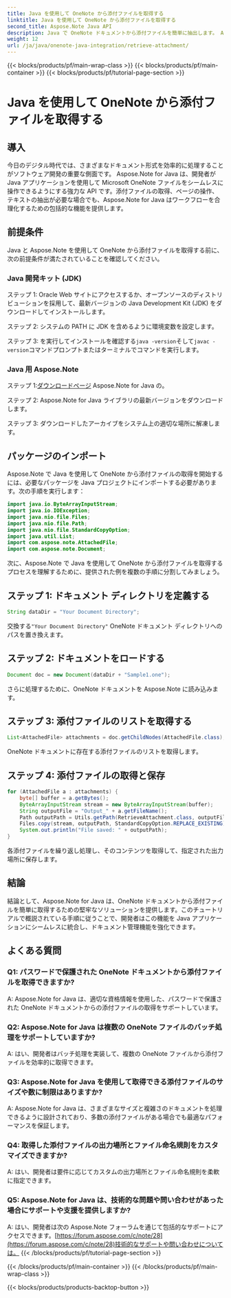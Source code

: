 ```yaml
---
title: Java を使用して OneNote から添付ファイルを取得する
linktitle: Java を使用して OneNote から添付ファイルを取得する
second_title: Aspose.Note Java API
description: Java で OneNote ドキュメントから添付ファイルを簡単に抽出します。 Aspose.Note はすべてのフォーマットとバッチ処理を処理します。簡単な手順とコードが含まれています! #OneNote #Java #Aspose
weight: 12
url: /ja/java/onenote-java-integration/retrieve-attachment/
---
```


{{< blocks/products/pf/main-wrap-class >}}
{{< blocks/products/pf/main-container >}}
{{< blocks/products/pf/tutorial-page-section >}}

# Java を使用して OneNote から添付ファイルを取得する

## 導入

今日のデジタル時代では、さまざまなドキュメント形式を効率的に処理することがソフトウェア開発の重要な側面です。 Aspose.Note for Java は、開発者が Java アプリケーションを使用して Microsoft OneNote ファイルをシームレスに操作できるようにする強力な API です。添付ファイルの取得、ページの操作、テキストの抽出が必要な場合でも、Aspose.Note for Java はワークフローを合理化するための包括的な機能を提供します。

## 前提条件

Java と Aspose.Note を使用して OneNote から添付ファイルを取得する前に、次の前提条件が満たされていることを確認してください。

### Java 開発キット (JDK)

ステップ 1: Oracle Web サイトにアクセスするか、オープンソースのディストリビューションを採用して、最新バージョンの Java Development Kit (JDK) をダウンロードしてインストールします。

ステップ 2: システムの PATH に JDK を含めるように環境変数を設定します。

ステップ 3: を実行してインストールを確認する`java -version`そして`javac -version`コマンドプロンプトまたはターミナルでコマンドを実行します。

### Java 用 Aspose.Note

ステップ 1:[ダウンロードページ](https://releases.aspose.com/note/java/) Aspose.Note for Java の。

ステップ 2: Aspose.Note for Java ライブラリの最新バージョンをダウンロードします。

ステップ 3: ダウンロードしたアーカイブをシステム上の適切な場所に解凍します。

## パッケージのインポート

Aspose.Note で Java を使用して OneNote から添付ファイルの取得を開始するには、必要なパッケージを Java プロジェクトにインポートする必要があります。次の手順を実行します：

```java
import java.io.ByteArrayInputStream;
import java.io.IOException;
import java.nio.file.Files;
import java.nio.file.Path;
import java.nio.file.StandardCopyOption;
import java.util.List;
import com.aspose.note.AttachedFile;
import com.aspose.note.Document;
```

次に、Aspose.Note で Java を使用して OneNote から添付ファイルを取得するプロセスを理解するために、提供された例を複数の手順に分割してみましょう。

## ステップ 1: ドキュメント ディレクトリを定義する

```java
String dataDir = "Your Document Directory";
```

交換する`"Your Document Directory"` OneNote ドキュメント ディレクトリへのパスを置き換えます。

## ステップ 2: ドキュメントをロードする

```java
Document doc = new Document(dataDir + "Sample1.one");
```

さらに処理するために、OneNote ドキュメントを Aspose.Note に読み込みます。

## ステップ 3: 添付ファイルのリストを取得する

```java
List<AttachedFile> attachments = doc.getChildNodes(AttachedFile.class);
```

OneNote ドキュメントに存在する添付ファイルのリストを取得します。

## ステップ 4: 添付ファイルの取得と保存

```java
for (AttachedFile a : attachments) {
    byte[] buffer = a.getBytes();
    ByteArrayInputStream stream = new ByteArrayInputStream(buffer);
    String outputFile = "Output_" + a.getFileName();
    Path outputPath = Utils.getPath(RetrieveAttachment.class, outputFile);
    Files.copy(stream, outputPath, StandardCopyOption.REPLACE_EXISTING);
    System.out.println("File saved: " + outputPath);
}
```

各添付ファイルを繰り返し処理し、そのコンテンツを取得して、指定された出力場所に保存します。

## 結論

結論として、Aspose.Note for Java は、OneNote ドキュメントから添付ファイルを簡単に取得するための堅牢なソリューションを提供します。このチュートリアルで概説されている手順に従うことで、開発者はこの機能を Java アプリケーションにシームレスに統合し、ドキュメント管理機能を強化できます。

## よくある質問

### Q1: パスワードで保護された OneNote ドキュメントから添付ファイルを取得できますか?

A: Aspose.Note for Java は、適切な資格情報を使用した、パスワードで保護された OneNote ドキュメントからの添付ファイルの取得をサポートしています。

### Q2: Aspose.Note for Java は複数の OneNote ファイルのバッチ処理をサポートしていますか?

A: はい、開発者はバッチ処理を実装して、複数の OneNote ファイルから添付ファイルを効率的に取得できます。

### Q3: Aspose.Note for Java を使用して取得できる添付ファイルのサイズや数に制限はありますか?

A: Aspose.Note for Java は、さまざまなサイズと複雑さのドキュメントを処理できるように設計されており、多数の添付ファイルがある場合でも最適なパフォーマンスを保証します。

### Q4: 取得した添付ファイルの出力場所とファイル命名規則をカスタマイズできますか?

A: はい、開発者は要件に応じてカスタムの出力場所とファイル命名規則を柔軟に指定できます。

### Q5: Aspose.Note for Java は、技術的な問題や問い合わせがあった場合にサポートや支援を提供しますか?

A: はい、開発者は次の Aspose.Note フォーラムを通じて包括的なサポートにアクセスできます。[https://forum.aspose.com/c/note/28](https://forum.aspose.com/c/note/28)技術的なサポートや問い合わせについては。
{{< /blocks/products/pf/tutorial-page-section >}}

{{< /blocks/products/pf/main-container >}}
{{< /blocks/products/pf/main-wrap-class >}}

{{< blocks/products/products-backtop-button >}}
